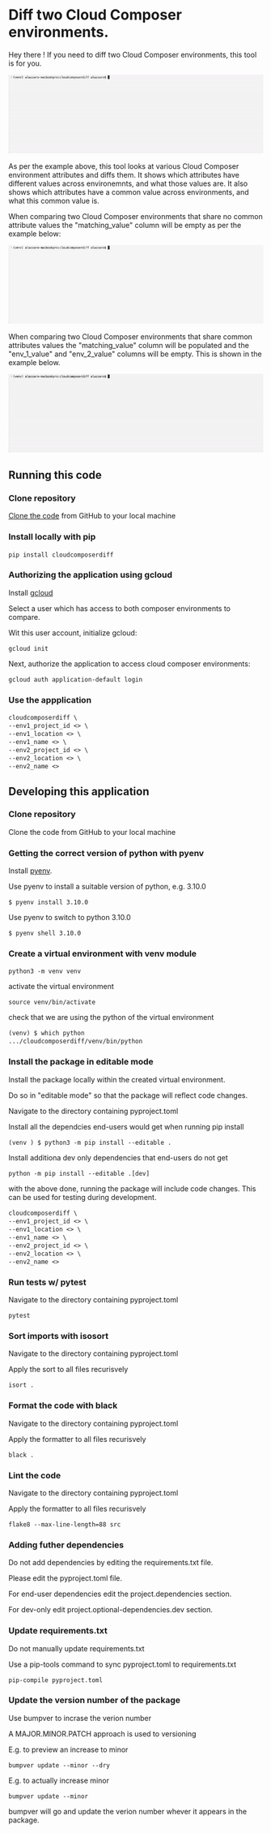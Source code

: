 # Diff two Cloud Composer environments.

Hey there ! If you need to diff two Cloud Composer environments, this tool is for you.

![gif showing environments with some matches & some differences](img/some_matches.gif)

As per the example above, this tool looks at various Cloud Composer environment
attributes and diffs them. It shows which attributes have different values across
environemnts, and what those values are. It also shows which attributes have a common
value across environments, and what this common value is.

When comparing two Cloud Composer environments that share no common attribute values
the "matching_value" column will be empty as per the example below:

![gif showing environments with zero matches](img/no_matches.gif)

When comparing two Cloud Composer environments that share common attributes values
the "matching_value" column will be populated and the "env_1_value" and "env_2_value"
columns will be empty. This is shown in the example below.

![gif showing environments with lots of matches](img/lots_of_matches.gif)


## Running this code

### Clone repository

[Clone the code](https://docs.github.com/en/repositories/creating-and-managing-repositories/cloning-a-repository) from GitHub to your local machine

### Install locally with pip

```
pip install cloudcomposerdiff
```

### Authorizing the application using gcloud

Install [gcloud](https://cloud.google.com/sdk/gcloud)

Select a user which has access to both composer environments to compare.

Wit this user account, initialize gcloud:

```
gcloud init
```

Next, authorize the application to access cloud composer environments:

```
gcloud auth application-default login
```

### Use the appplication

```
cloudcomposerdiff \
--env1_project_id <> \
--env1_location <> \
--env1_name <> \
--env2_project_id <> \
--env2_location <> \
--env2_name <>
```

## Developing this application

### Clone repository

Clone the code from GitHub to your local machine

### Getting the correct version of python with pyenv

Install [pyenv](https://github.com/pyenv/pyenv).

Use pyenv to install a suitable version of python, e.g. 3.10.0
```
$ pyenv install 3.10.0    
```

Use pyenv to switch to python 3.10.0
```
$ pyenv shell 3.10.0
```

### Create a virtual environment with venv module

```
python3 -m venv venv
```

activate the virtual environment
```
source venv/bin/activate
```
check that we are using the python of the virtual environment
```
(venv) $ which python
.../cloudcomposerdiff/venv/bin/python
```

### Install the package in editable mode

Install the package locally within the created virtual environment.

Do so in "editable mode" so that the package will reflect code changes.

Navigate to the directory containing pyproject.toml

Install all the dependcies end-users would get when running pip install

```
(venv ) $ python3 -m pip install --editable .
```
Install additiona dev only dependencies that end-users do not get
```
python -m pip install --editable .[dev]
```

with the above done, running the package will include code changes. This can
be used for testing during development.
```
cloudcomposerdiff \
--env1_project_id <> \
--env1_location <> \
--env1_name <> \
--env2_project_id <> \
--env2_location <> \
--env2_name <>
```
### Run tests w/ pytest

Navigate to the directory containing pyproject.toml
```
pytest
```

### Sort imports with isosort

Navigate to the directory containing pyproject.toml

Apply the sort to all files recurisvely

```
isort .
```

### Format the code with black

Navigate to the directory containing pyproject.toml

Apply the formatter to all files recurisvely

```
black .
```

### Lint the code

Navigate to the directory containing pyproject.toml

Apply the formatter to all files recurisvely

```
flake8 --max-line-length=88 src
```

### Adding futher dependencies

Do not add dependencies by editing the requirements.txt file.

Please edit the pyproject.toml file.

For end-user dependencies edit the project.dependencies section.

For dev-only edit project.optional-dependencies.dev section.

### Update requirements.txt

Do not manually update requirements.txt

Use a pip-tools command to sync pyproject.toml to requirements.txt
```
pip-compile pyproject.toml
```

### Update the version number of the package

Use bumpver to incrase the verion number

A MAJOR.MINOR.PATCH approach is used to versioning

E.g. to preview an increase to minor 

```
bumpver update --minor --dry
```

E.g. to actually increase minor 

```shell
bumpver update --minor
```

bumpver will go and update the verion number whever it appears in the package.